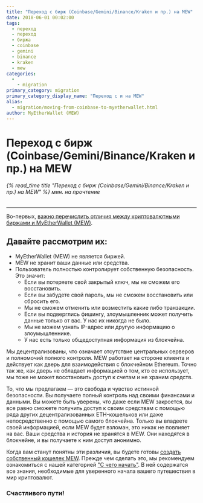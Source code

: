 ```yaml
---
title: "Переход с бирж (Coinbase/Gemini/Binance/Kraken и пр.) на MEW"
date: 2018-06-01 00:02:00
tags:
  - переход
  - переход
  - биржа
  - coinbase
  - gemini
  - binance
  - kraken
  - mew
categories:
  - 
    - migration
primary_category: migration
primary_category_display_name: "Переход с и на MEW"
alias:
  - migration/moving-from-coinbase-to-myetherwallet.html
author: MyEtherWallet (MEW)
---
```


# **Переход с бирж (Coinbase/Gemini/Binance/Kraken и пр.) на MEW**

###### {% read_time title "Переход с бирж (Coinbase/Gemini/Binance/Kraken и пр.) на MEW" %} мин. на прочтение

* * *

Во-первых, [важно перечислить отличия между криптовалютными биржами и MyEtherWallet (MEW)](/@@@@@@/getting-started/difference-between-mew-and-exchange/).

## **Давайте рассмотрим их:**

-   MyEtherWallet (MEW) не является биржей.
-   MEW не хранит ваши данные или средства.
-   Пользователь полностью контролирует собственную безопасность. Это значит:
    -   Если вы потеряете свой закрытый ключ, мы не сможем его восстановить.
    -   Если вы забудете свой пароль, мы не сможем восстановить или сбросить его.
    -   Мы не сможем отменить или возместить какие либо транзакции.
    -   Если вы подверглись фишингу, злоумышленник может получить данные только от вас. У нас их никогда не было.
    -   Мы не можем узнать IP-адрес или другую информацию о злоумышленнике.
    -   У нас есть только общедоступная информация из блокчейна.

Мы децентрализованы, что означает отсутствие центральных серверов и полномочий полного контроля. MEW работает на стороне клиента и действует как дверь для взаимодействия с блокчейном Ethereum. Точно так же, как дверь не обладает информацией о том, кто ее использует, мы тоже не может восстановить доступ к счетам и не храним средств.

То, что мы предлагаем — это свобода и чувство истинной безопасности. Вы получаете полный контроль над своими финансами и данными. Вы можете быть уверены, что даже если MEW закроется, вы все равно сможете получить доступ к своим средствам с помощью ряда других децентрализованных ETH-кошельков или даже непосредственно с помощью самого блокчейна. Только вы владеете своей информацией, если MEW будет взломан, это никак не повлияет на вас. Ваши средства и история не хранятся в MEW. Они находятся в блокчейне, и вы получаете к ним доступ анонимно.

Когда вам станут понятны эти различия, вы будете готовы [создать собственный кошелек MEW](/@@@@@@/getting-started/how-to-create-a-wallet/). Прежде чем сделать это, мы рекомендуем ознакомиться с нашей категорией ["С чего начать"](/@@@@@@/getting-started/how-to-create-a-wallet/). В ней содержатся все знания, необходимые для уверенного начала вашего путешествия в мир криптовалют.

### Счастливого пути!
